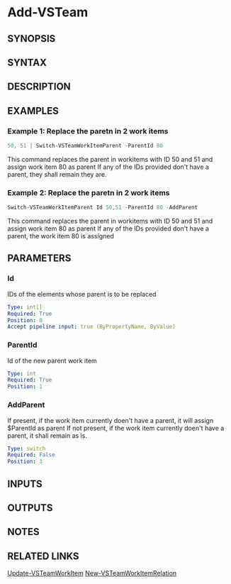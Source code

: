 <!-- #include "./common/header.md" -->

# Add-VSTeam

## SYNOPSIS

<!-- #include "./synopsis/Switch-VSTeamWorkItemParent.md" -->

## SYNTAX

## DESCRIPTION

<!-- #include "./synopsis/Switch-VSTeamWorkItemParent.md" -->

## EXAMPLES

### Example 1: Replace the paretn in 2 work items

```powershell
50, 51 | Switch-VSTeamWorkItemParent -ParentId 80
```
This command replaces the parent in workitems with ID 50 and 51 and assign work item 80 as parent
If any of the IDs provided don't have a parent, they shall remain they are.

### Example 2: Replace the paretn in 2 work items

```powershell
Switch-VSTeamWorkItemParent Id 50,51 -ParentId 80 -AddParent
```
This command replaces the parent in workitems with ID 50 and 51 and assign work item 80 as parent
If any of the IDs provided don't have a parent, the work item 80 is assigned

## PARAMETERS

### Id

IDs of the elements whose parent is to be replaced

```yaml
Type: int[]
Required: True
Position: 0
Accept pipeline input: true (ByPropertyName, ByValue)
```

### ParentId

Id of the new parent work item

```yaml
Type: int
Required: True
Position: 1
```

### AddParent

If present, if the work item currently doen't have a parent, it will assign $ParentId as parent
If not present, if the work item currently doen't have a parent, it shall remain as is.

```yaml
Type: switch
Required: False
Position: 3
```

<!-- #include "./params/forcegroup.md" -->

## INPUTS

## OUTPUTS

## NOTES

<!-- #include "./common/prerequisites.md" -->

## RELATED LINKS

[Update-VSTeamWorkItem](Update-VSTeamWorkItem.md)
[New-VSTeamWorkItemRelation](New-VSTeamWorkItemRelation.md)

